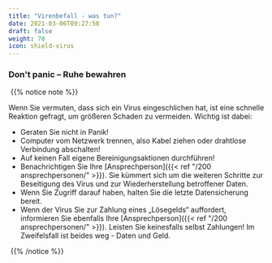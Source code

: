 ```yaml
---
title: "Virenbefall - was tun?"
date: 2021-03-06T09:27:50
draft: false
weight: 70
icon: shield-virus
---
```


### Don't panic – Ruhe bewahren

​	{{% notice note %}}

Wenn Sie vermuten, dass sich ein Virus eingeschlichen hat, ist eine schnelle Reaktion gefragt, um größeren Schaden zu vermeiden. Wichtig ist dabei:

- Geraten Sie nicht in Panik!
- Computer vom Netzwerk trennen, also Kabel ziehen oder drahtlose Verbindung abschalten!
- Auf keinen Fall eigene Bereinigungsaktionen durchführen!
- Benachrichtigen Sie Ihre [Ansprechperson]({{< ref "/200 ansprechpersonen/" >}}). Sie kümmert sich um die weiteren Schritte zur Beseitigung des Virus und zur Wiederherstellung betroffener Daten.
- Wenn Sie Zugriff darauf haben, halten Sie die letzte Datensicherung bereit.
- Wenn der Virus Sie zur Zahlung eines „Lösegelds“ auffordert, informieren Sie ebenfalls Ihre [Ansprechperson]({{< ref "/200 ansprechpersonen/" >}}). Leisten Sie keinesfalls selbst Zahlungen! Im Zweifelsfall ist beides weg - Daten und Geld.

​	{{% /notice %}}

